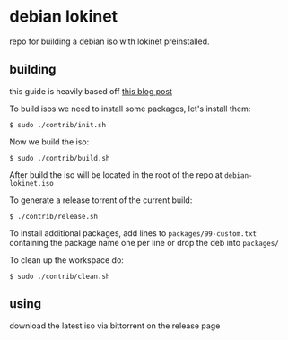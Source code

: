 # debian lokinet

repo for building a debian iso with lokinet preinstalled.

## building

this guide is heavily based off [this blog post](https://willhaley.com/blog/custom-debian-live-environment/)

To build isos we need to install some packages, let's install them:

    $ sudo ./contrib/init.sh
    
Now we build the iso:

    $ sudo ./contrib/build.sh
    
After build the iso will be located in the root of the repo at `debian-lokinet.iso`

To generate a release torrent of the current build:

    $ ./contrib/release.sh


To install additional packages, add lines to `packages/99-custom.txt` containing the package name one per line or drop the deb into `packages/`


To clean up the workspace do:

    $ sudo ./contrib/clean.sh


## using

download the latest iso via bittorrent on the release page
